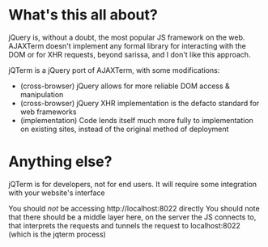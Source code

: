 
What's this all about?
=====

jQuery is, without a doubt, the most popular JS framework on the web.
AJAXTerm doesn't implement any formal library for interacting with the DOM or for XHR requests, beyond sarissa, and I don't like this approach.

jQTerm is a jQuery port of AJAXTerm, with some modifications:

- (cross-browser)  jQuery allows for more reliable DOM access & manipulation
- (cross-browser)  jQuery XHR implementation is the defacto standard for web frameworks
- (implementation) Code lends itself much more fully to implementation on existing sites, instead of the original method of deployment


Anything else?
=====

jQTerm is for developers, not for end users. It will require some integration with your website's interface

You should *not* be accessing http://localhost:8022 directly
You should note that there should be a middle layer here, on the server the JS connects to, that interprets the requests and tunnels the request to localhost:8022 (which is the jqterm process)

